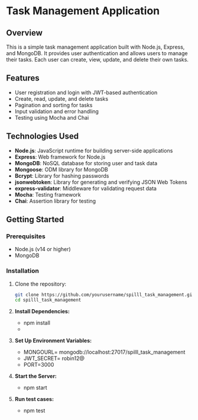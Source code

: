 # Task Management Application

## Overview

This is a simple task management application built with Node.js, Express, and MongoDB. It provides user authentication and allows users to manage their tasks. Each user can create, view, update, and delete their own tasks.

## Features

- User registration and login with JWT-based authentication
- Create, read, update, and delete tasks
- Pagination and sorting for tasks
- Input validation and error handling
- Testing using Mocha and Chai

## Technologies Used

- **Node.js**: JavaScript runtime for building server-side applications
- **Express**: Web framework for Node.js
- **MongoDB**: NoSQL database for storing user and task data
- **Mongoose**: ODM library for MongoDB
- **Bcrypt**: Library for hashing passwords
- **jsonwebtoken**: Library for generating and verifying JSON Web Tokens
- **express-validator**: Middleware for validating request data
- **Mocha**: Testing framework
- **Chai**: Assertion library for testing

## Getting Started

### Prerequisites

- Node.js (v14 or higher)
- MongoDB

### Installation

1. Clone the repository:

   ```bash
   git clone https://github.com/yourusername/spilll_task_management.git
   cd spilll_task_management

2. **Install Dependencies:**
   - npm install
   - 
3. **Set Up Environment Variables:**
   - MONGOURL= mongodb://localhost:27017/spilll_task_management
   - JWT_SECRET= robin12@
   - PORT=3000
     
4. **Start the Server:**
   - npm start

5. **Run test cases:**
   - npm test
  

